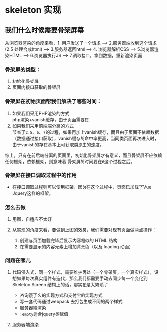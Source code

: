# skeleton 实现

## 我们什么时候需要骨架屏幕

从浏览器渲染的角度来看，1. 用户发送了一个请求 ——> 2.服务器端收到这个请求(2.5 处理合成html) ——> 3.服务器返回html  ——> 4. 浏览器解析CSS ——> 5.浏览器渲染HTML ——> 6.浏览器执行JS ——> 7.调取接口，拿到数据，重新渲染页面

### 骨架屏的类型：

1. 初始化骨架屏
2. 页面内接口获取的骨架屏

### 骨架屏在初始页面帮我们解决了哪些时间：

1. 如果我们采用PHP渲染的方式  
    php渲染+vanish缓存，由于页面需要在
2. 如果我们采用前端端分离的方式  
    节省了`2.5`、`6`、`7`的过程，如果再加上vanish缓存，而且由于页面不依赖数据（数据通过接口获取），vanish缓存的命中率更高，当同类页面再次进入时，由于vanish的存在基本上可获取类原生的速度。

综上，只有在前后端分离的页面里，初始化骨架屏才有意义，而且骨架屏不应依赖任何框架，依赖框架，则意味着 骨架屏的时间要在`6`这个过程之后。

### 骨架屏在接口调取过程中的作用

- 在接口调取过程则可以使用框架，因为在这个过程中，页面已加载了Vue Jquery这样的框架。

### 怎么去做

1. 用图，自适应不太好

2. 从实现的角度来看，要做到上图的效果，我们需要对现有页面做两点操作：
    1. 创建与页面加载完毕后显示内容相似的 HTML 结构
    2. 在需要显示的内容元素上增加背景色（以及 loading 动画）

### 问题在哪儿

1. 代码侵入式，同一个样式，需要维护两处（一个骨架屏，一个真实样式），设想如果每次真实组件有迭代，那么我们都需要手动去同步每一个变化到 Skeleton Screen 结构上的话，那实在是太繁琐了
    - 咨询饿了么的实现方式和支付宝的实现方式
    - 写一套代码通过webpack 去打包生成不同的两个样式
    - 服务器端渲染
    - `:empty`适合jquery类赋值

2. 服务器端渲染